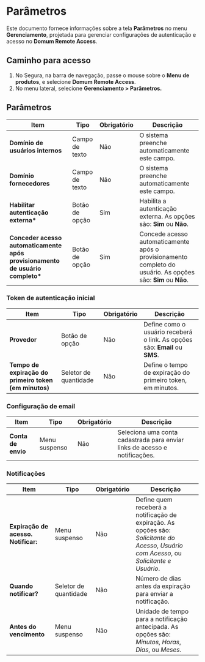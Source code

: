 # Parâmetros

Este documento fornece informações sobre a tela **Parâmetros** no menu **Gerenciamento**, projetada para gerenciar configurações de autenticação e acesso no **Domum Remote Access**.

## Caminho para acesso

1. No Segura, na barra de navegação, passe o mouse sobre o **Menu de produtos**, e selecione **Domum Remote Access**.  
2. No menu lateral, selecione **Gerenciamento \> Parâmetros.**

## Parâmetros

| Item | Tipo | Obrigatório | Descrição |
| ----- | ----- | ----- | ----- |
| **Domínio de usuários internos** | Campo de texto | Não | O sistema preenche automaticamente este campo. |
| **Domínio fornecedores** | Campo de texto | Não | O sistema preenche automaticamente este campo. |
| **Habilitar autenticação externa\*** | Botão de opção | Sim | Habilita a autenticação externa. As opções são: **Sim** ou **Não**. |
| **Conceder acesso automaticamente após provisionamento de usuário completo\*** | Botão de opção | Sim | Concede acesso automaticamente após o provisionamento completo do usuário. As opções são: **Sim** ou **Não**. |

### Token de autenticação inicial

| Item | Tipo | Obrigatório | Descrição |
| ----- | ----- | ----- | ----- |
| **Provedor** | Botão de opção | Não | Define como o usuário receberá o link. As opções são: **Email** ou **SMS**. |
| **Tempo de expiração do primeiro token (em minutos)** | Seletor de quantidade | Não | Define o tempo de expiração do primeiro token, em minutos. |

### Configuração de email

| Item | Tipo | Obrigatório | Descrição |
| ----- | ----- | ----- | ----- |
| **Conta de envio** | Menu suspenso | Não | Seleciona uma conta cadastrada para enviar links de acesso e notificações. |

### Notificações

| Item | Tipo | Obrigatório | Descrição |
| ----- | ----- | ----- | ----- |
| **Expiração de acesso. Notificar:** | Menu suspenso | Não | Define quem receberá a notificação de expiração. As opções são: *Solicitante do Acesso*, *Usuário com Acesso*, ou *Solicitante e Usuário*. |
| **Quando notificar?** | Seletor de quantidade | Não | Número de dias antes da expiração para enviar a notificação. |
| **Antes do vencimento** | Menu suspenso | Não | Unidade de tempo para a notificação antecipada. As opções são: *Minutos*, *Horas*, *Dias*, ou *Meses*. |